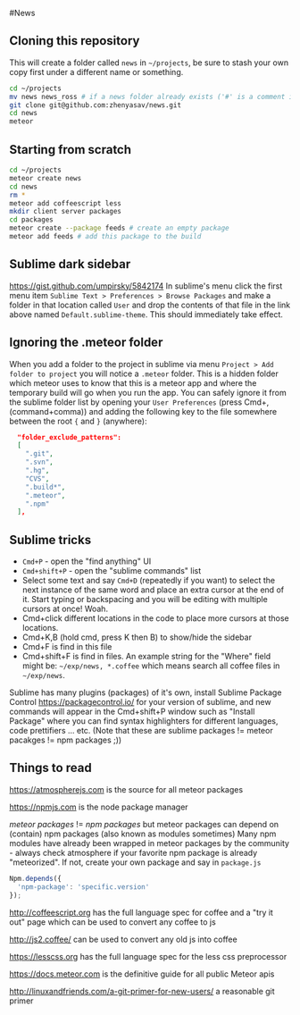 #News

## Cloning this repository 
This will create a folder called `news` in `~/projects`, be sure to stash your own copy first under a different name or something.
```bash
cd ~/projects
mv news news_ross # if a news folder already exists ('#' is a comment in the shell)
git clone git@github.com:zhenyasav/news.git
cd news
meteor
```

## Starting from scratch
``` bash
cd ~/projects
meteor create news
cd news 
rm *
meteor add coffeescript less
mkdir client server packages
cd packages
meteor create --package feeds # create an empty package
meteor add feeds # add this package to the build
```

## Sublime dark sidebar
https://gist.github.com/umpirsky/5842174
In sublime's menu click the first menu item `Sublime Text > Preferences > Browse Packages` and make a folder in that location called `User` and drop the contents of that file in the link above named `Default.sublime-theme`. This should immediately take effect.

## Ignoring the .meteor folder
When you add a folder to the project in sublime via menu `Project > Add folder to project` you will notice a `.meteor` folder. This is a hidden folder which meteor uses to know that this is a meteor app and where the temporary build will go when you run the app. You can safely ignore it from the sublime folder list by opening your `User Preferences` (press Cmd+, (command+comma)) and adding the following key to the file somewhere between the root `{` and `}` (anywhere):
```json
  "folder_exclude_patterns":
  [
    ".git",
    ".svn",
    ".hg",
    "CVS",
    ".build*",
    ".meteor",
    ".npm"
  ],
```

## Sublime tricks
- `Cmd+P` - open the "find anything" UI
- `Cmd+shift+P` - open the "sublime commands" list
- Select some text and say `Cmd+D` (repeatedly if you want) to select the next instance of the same word and place an extra cursor at the end of it. Start typing or backspacing and you will be editing with multiple cursors at once! Woah.
- Cmd+click different locations in the code to place more cursors at those locations.
- Cmd+K,B (hold cmd, press K then B) to show/hide the sidebar
- Cmd+F is find in this file
- Cmd+shift+F is find in files. An example string for the "Where" field might be: `~/exp/news, *.coffee` which means search all coffee files in `~/exp/news`.

Sublime has many plugins (packages) of it's own, install Sublime Package Control https://packagecontrol.io/ for your version of sublime, and new commands will appear in the Cmd+shift+P window such as "Install Package" where you can find syntax highlighters for different languages, code prettifiers ... etc. (Note that these are sublime packages != meteor pacakges != npm packages ;))

## Things to read

https://atmospherejs.com is the source for all meteor packages

https://npmjs.com is the node package manager

_meteor packages_ != _npm packages_ but meteor packages can depend on (contain) npm packages (also known as modules sometimes) Many npm modules have already been wrapped in meteor packages by the community - always check atmosphere if your favorite npm package is already "meteorized". If not, create your own package and say in `package.js`
```js
Npm.depends({
  'npm-package': 'specific.version'
});
```

http://coffeescript.org has the full language spec for coffee and a "try it out" page which can be used to convert any coffee to js

http://js2.coffee/ can be used to convert any old js into coffee

https://lesscss.org has the full language spec for the less css preprocessor

https://docs.meteor.com is the definitive guide for all public Meteor apis

http://linuxandfriends.com/a-git-primer-for-new-users/ a reasonable git primer